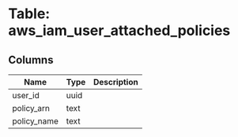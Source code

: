 
# Table: aws_iam_user_attached_policies

## Columns
| Name        | Type           | Description  |
| ------------- | ------------- | -----  |
|user_id|uuid||
|policy_arn|text||
|policy_name|text||
